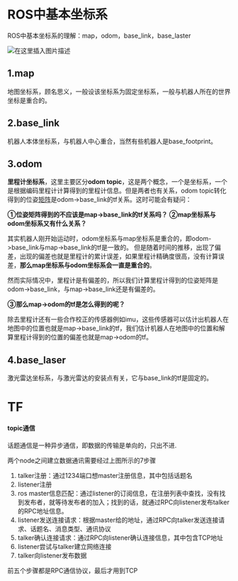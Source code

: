 # ROS中基本坐标系

ROS中基本坐标系的理解：map，odom，base_link，base_laster

![在这里插入图片描述](https://img-blog.csdnimg.cn/20201114181620403.png#pic_center)

## 1.map

地图坐标系，顾名思义，一般设该坐标系为固定坐标系，一般与机器人所在的世界坐标是重合的。

## 2.base_link

机器人本体坐标系，与机器人中心重合，当然有些机器人是base_footprint。

## 3.odom

**里程计坐标系**，这里主要区分**odom topic**，这是两个概念，一个是坐标系，一个是根据编码里程计计算得到的里程计信息。但是两者也有关系，odom topic转化得到的位姿[矩阵](https://so.csdn.net/so/search?q=矩阵&spm=1001.2101.3001.7020)是odom->base_link的tf关系。这时可能会有疑问：

**①位姿矩阵得到的不应该是map->base_link的tf关系吗？**
**②map坐标系与odom坐标系又有什么关系？**

其实机器人刚开始运动时，odom坐标系与map坐标系是重合的，即odom->base_link与map->base_link的tf是一致的。
但是随着时间的推移，出现了偏差，出现的偏差也就是里程计的累计误差，如果里程计精确度很高，没有计算误差，**那么map坐标系与odom坐标系会一直是重合的**。

然而实际情况中，里程计是有偏差的，所以我们计算里程计得到的位姿矩阵是odom->base_link，与map->base_link还是有偏差的。

**③那么map->odom的tf是怎么得到的呢？**

除去里程计还有一些合作校正的传感器例如imu，这些传感器可以估计出机器人在地图中的位置也就是map->base_link的tf，我们估计机器人在地图中的位置和解算里程计得到的位置的偏差也就是map->odom的tf。

## 4.base_laser

激光雷达坐标系，与激光雷达的安装点有关，它与base_link的tf是固定的。



# TF

#### topic通信

话题通信是一种异步通信，即数据的传输是单向的，只出不进.

两个node之间建立数据通讯需要经过上图所示的7步骤

1. talker注册：通过1234端口想master注册信息，其中包括话题名
2. listener注册
3. ros master信息匹配：通过listener的订阅信息，在注册列表中查找，没有找到发布者，就等待发布者的加入；找到的话，就通过RPC向listener发布talker的RPC地址信息。
4. listener发送连接请求：根据master给的地址，通过RPC向talker发送连接请求、话题名、消息类型、通讯协议
5. talker确认连接请求：通过RPC向listener确认连接信息，其中包含TCP地址
6. listener尝试与talker建立网络连接
7. talker向listener发布数据

前五个步骤都是RPC通信协议，最后才用到TCP